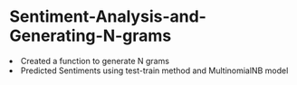 # Sentiment-Analysis-and-Generating-N-grams

<li> Created a function to generate N grams </li>
<li> Predicted Sentiments using test-train method and MultinomialNB model </li>

